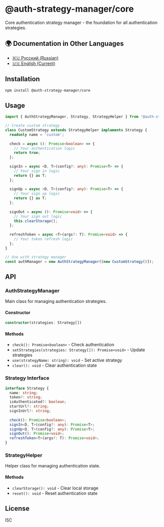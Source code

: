 # @auth-strategy-manager/core

Core authentication strategy manager - the foundation for all authentication strategies.

## 🌍 Documentation in Other Languages

- [🇷🇺 Русский (Russian)](README_RU.md)
- [🇺🇸 English (Current)](README.md)

## Installation

```bash
npm install @auth-strategy-manager/core
```

## Usage

```typescript
import { AuthStrategyManager, Strategy, StrategyHelper } from '@auth-strategy-manager/core';

// Create custom strategy
class CustomStrategy extends StrategyHelper implements Strategy {
  readonly name = 'custom';
  
  check = async (): Promise<boolean> => {
    // Your authentication logic
    return true;
  };
  
  signIn = async <D, T>(config?: any): Promise<T> => {
    // Your sign in logic
    return {} as T;
  };
  
  signUp = async <D, T>(config?: any): Promise<T> => {
    // Your sign up logic
    return {} as T;
  };
  
  signOut = async (): Promise<void> => {
    // Your sign out logic
    this.clearStorage();
  };
  
  refreshToken = async <T>(args?: T): Promise<void> => {
    // Your token refresh logic
  };
}

// Use with strategy manager
const authManager = new AuthStrategyManager([new CustomStrategy()]);
```

## API

### AuthStrategyManager

Main class for managing authentication strategies.

#### Constructor

```typescript
constructor(strategies: Strategy[])
```

#### Methods

- `check(): Promise<boolean>` - Check authentication
- `setStrategies(strategies: Strategy[]): Promise<void>` - Update strategies
- `use(strategyName: string): void` - Set active strategy
- `clear(): void` - Clear authentication state

### Strategy Interface

```typescript
interface Strategy {
  name: string;
  token?: string;
  isAuthenticated?: boolean;
  startUrl?: string;
  signInUrl?: string;
  
  check(): Promise<boolean>;
  signIn<D, T>(config?: any): Promise<T>;
  signUp<D, T>(config?: any): Promise<T>;
  signOut(): Promise<void>;
  refreshToken<T>(args?: T): Promise<void>;
}
```

### StrategyHelper

Helper class for managing authentication state.

#### Methods

- `clearStorage(): void` - Clear local storage
- `reset(): void` - Reset authentication state

## License

ISC 
